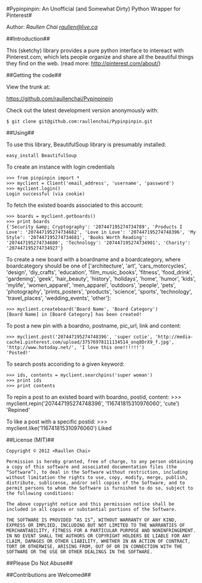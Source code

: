 #Pypinpinpin: An Unofficial (and Somewhat Dirty) Python Wrapper for Pinterest#

Author: *Raullen Chai <raullen@live.ca>*

##Introduction##

This (sketchy) library provides a pure python interface to intereact with Pinterest.com, which lets people organize and share all the beautiful things they find on the web. (read more: http://pinterest.com/about/)

##Getting the code##

View the trunk at:

https://github.com/raullenchai/Pypinpinpin

Check out the latest development version anonymously with:

    $ git clone git@github.com:raullenchai/Pypinpinpin.git


##Using##

To use this library, BeautifulSoup library is presumably installed:

    easy_install BeautifulSoup


To create an instance with login credentials

    >>> from pinpinpin import *
    >>> myclient = Client('email_address', 'username', 'password')
    >>> myclient.login()
    Login successful (via cookie)


To fetch the existed boards associated to this account:

    >>> boards = myclient.getboards()
    >>> print boards
    {'Security &amp; Cryptography': '207447195274734789', 'Products I Love': '207447195274734682', 'Love in Love': '207447195274748396', 'My Style': '207447195274734681', 'Books Worth Reading': '207447195274734680', 'Technology': '207447195274734901', 'Charity': '207447195274734927'}


To create a new board with a boardname and a boardcategory, where boardcategory should be one of ['architecture', 'art', 'cars_motorcycles', 'design', 'diy_crafts', 'education', 'film_music_books', 'fitness', 'food_drink', 'gardening', 'geek', 'hair_beauty', 'history', 'holidays', 'home', 'humor', 'kids', 'mylife', 'women_apparel', 'men_apparel', 'outdoors', 'people', 'pets', 'photography', 'prints_posters', 'products', 'science', 'sports', 'technology', 'travel_places', 'wedding_events', 'other']:

    >>> myclient.createboard('Board Name', 'Board Category')
    [Board Name] in [Board Category] has been created!


To post a new pin with a boardno, postname, pic_url, link and content:

    >>> myclient.post('207447195274748396', 'super cutie', 'http://media-cache1.pinterest.com/upload/37576978111134514_onq8DrX9_f.jpg', 'http://www.hotoday.net/', 'I love this one!!!!!!')
    'Posted!'


To search posts accoriding to a given keyword:

    >>> ids, contents = myclient.searchpins('super woman')
    >>> print ids
    >>> print contents


To repin a post to an existed board with boardno, postid, content:
    >>> myclient.repin('207447195274748396', '116741815310976060', 'cute')
    'Repined'

To like a post with a specific postid:
    >>> myclient.like('116741815310976060')
    Liked


##License (MIT)##

    Copyright © 2012 <Raullen Chai>

    Permission is hereby granted, free of charge, to any person obtaining a copy of this software and associated documentation files (the “Software”), to deal in the Software without restriction, including without limitation the rights to use, copy, modify, merge, publish, distribute, sublicense, and/or sell copies of the Software, and to permit persons to whom the Software is furnished to do so, subject to the following conditions:

    The above copyright notice and this permission notice shall be included in all copies or substantial portions of the Software.

    THE SOFTWARE IS PROVIDED “AS IS”, WITHOUT WARRANTY OF ANY KIND, EXPRESS OR IMPLIED, INCLUDING BUT NOT LIMITED TO THE WARRANTIES OF MERCHANTABILITY, FITNESS FOR A PARTICULAR PURPOSE AND NONINFRINGEMENT. IN NO EVENT SHALL THE AUTHORS OR COPYRIGHT HOLDERS BE LIABLE FOR ANY CLAIM, DAMAGES OR OTHER LIABILITY, WHETHER IN AN ACTION OF CONTRACT, TORT OR OTHERWISE, ARISING FROM, OUT OF OR IN CONNECTION WITH THE SOFTWARE OR THE USE OR OTHER DEALINGS IN THE SOFTWARE.


##Please Do Not Abuse##

##Contributions are Welcomed##